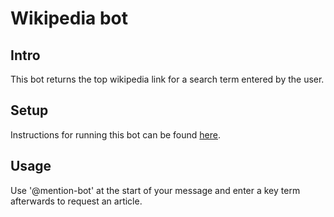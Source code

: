 # Wikipedia bot

## Intro

This bot returns the top wikipedia link for a search term entered by the user.

## Setup

Instructions for running this bot can be found [here](https://zulipchat.com/api/running-bots#running-a-bot).

## Usage

Use '@mention-bot' at the start of your message and enter a key term afterwards to request an article.
